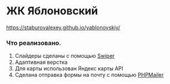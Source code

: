 # ЖК Яблоновский
https://staburovalexey.github.io/yablonovskiy/

### Что реализовано.
1. Слайдеры сделаны с помощью [Swiper](https://swiperjs.com/)
2. Адаптивная верстка
3. Для карты использован Яндекс карты API
4. Сделана отправка формы на почту с помощью [PHPMailer](https://github.com/PHPMailer/PHPMailer)
